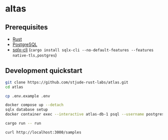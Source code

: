 # altas

## Prerequisites

  * [Rust](https://www.rust-lang.org/)
  * [PostgreSQL](https://www.postgresql.org/)
  * [sqlx-cli](https://github.com/launchbadge/sqlx/tree/main/sqlx-cli) (`cargo install sqlx-cli --no-default-features --features native-tls,postgres`)

## Development quickstart

```sh
git clone https://github.com/stjude-rust-labs/atlas.git
cd atlas

cp .env.example .env

docker compose up --detach
sqlx database setup
docker container exec --interactive atlas-db-1 psql --username postgres atlas < tests/sql/seeds.sql

cargo run -- run

curl http://localhost:3000/samples
```

